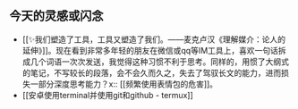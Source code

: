 ## 今天的灵感或闪念
- [[✨我们塑造了工具，工具又塑造了我们。——麦克卢汉《理解媒介：论人的延伸》]]。现在看到非常多年轻的朋友在微信或qq等IM工具上，喜欢一句话拆成几个词语一次次发送，我觉得这种习惯不利于思考。同样的，用惯了大纲式的笔记，不写较长的段落，会不会久而久之，失去了驾驭长文的能力，进而损失一部分深度思考能力？x:: [[频繁使用表情包的危害]]。
- [[安卓使用terminal并使用git和github - termux]]